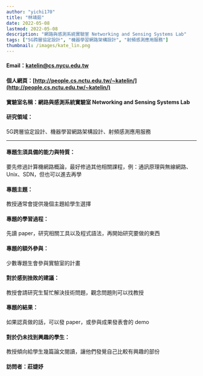 ```yaml
---
author: "yichi170"
title: "林靖茹"
date: 2022-05-08
lastmod: 2022-05-08
description: "網路與感測系統實驗室 Networking and Sensing Systems Lab"
tags: ["5G跨層協定設計", "機器學習網路架構設計", "射頻感測應用服務"]
thumbnail: /images/kate_lin.png
---
```


#### Email：katelin@cs.nycu.edu.tw

#### 個人網頁：[http://people.cs.nctu.edu.tw/~katelin/](http://people.cs.nctu.edu.tw/~katelin/)

#### 實驗室名稱：網路與感測系統實驗室 Networking and Sensing Systems Lab

#### 研究領域：

5G跨層協定設計、機器學習網路架構設計、射頻感測應用服務

---

#### 專題生須具備的能力與特質：

要先修過計算機網路概論，最好修過其他相關課程，例：通訊原理與無線網路、Unix、SDN，但也可以進去再學

#### 專題主題：

教授通常會提供幾個主題給學生選擇

#### 專題的學習過程：

先讀 paper，研究相關工具以及程式語法，再開始研究要做的東西

#### 專題的額外參與：

少數專題生會參與實驗室的計畫

#### 對於感到挫敗的建議：

教授會請研究生幫忙解決技術問題，觀念問題則可以找教授

#### 專題的結果：

如果認真做的話，可以發 paper，或參與成果發表會的 demo

#### 對於仍未找到興趣的學生：

教授傾向給學生幾篇論文閱讀，讓他們發覺自己比較有興趣的部份

#### 訪問者：莊婕妤
